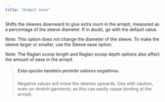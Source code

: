 ```yaml
---
title: "Armpit ease"
---
```


Shifts the sleeves downward to give extra room in the armpit, measured as a percentage of the sleeve diameter. If in doubt, go with the default value.

Note: This option does not change the diameter of the sleeve. To make the sleeve larger or smaller, use the Sleeve ease option.

Note: The Raglan scoop length and Raglan scoop depth options also affect the amount of ease in the armpit.

> ##### Esta opción también permite valores negativos.
> 
> Negative values will move the sleeves upwards. Use with caution, even on stretch garments, as this can easily cause binding at the armpit.
